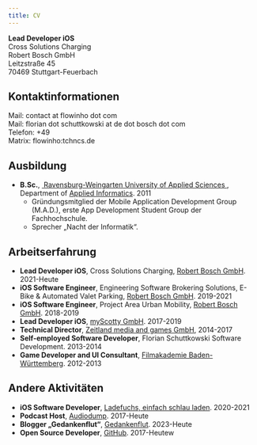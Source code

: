 ```yaml
---
title: CV
---
```


**Lead Developer iOS**   
Cross Solutions Charging  
Robert Bosch GmbH  
Leitzstraße 45  
70469 Stuttgart-Feuerbach  

## Kontaktinformationen

Mail: contact at flowinho dot com  
Mail: florian dot schuttkowski at de dot bosch dot com  
Telefon: +49  
Matrix: flowinho:tchncs.de  

## Ausbildung
- **B.Sc.**, [ Ravensburg-Weingarten University of Applied Sciences ](https://rwu.de), Department of [Applied Informatics](https://www.rwu.de/studieren/studiengaenge/angewandte-informatik). 2011
	- Gründungsmitglied der Mobile Application Development Group (M.A.D.), erste App Development Student Group der Fachhochschule.
	- Sprecher „Nacht der Informatik“.

## Arbeitserfahrung
- **Lead Developer iOS**, Cross Solutions Charging, [Robert Bosch GmbH](https://www.bosch.de/). 2021-Heute
- **iOS Software Engineer**, Engineering Software Brokering Solutions, E-Bike & Automated Valet Parking, [Robert Bosch GmbH](https://www.bosch.de/). 2019-2021
- **iOS Software Engineer**, Project Area Urban Mobility, [Robert Bosch GmbH](https://www.bosch.de/). 2018-2019
- **Lead Developer iOS**, [myScotty GmbH](https://www.growplatform.com/stories/myscotty-exitstory/). 2017-2019
- **Technical Director**, [Zeitland media and games GmbH](https://zeitland.com/), 2014-2017
- **Self-employed Software Developer**, Florian Schuttkowski Software Development. 2013-2014
- **Game Developer and UI Consultant**, [Filmakademie Baden-Württemberg](https://www.filmakademie.de/). 2012-2013

## Andere Aktivitäten
- **iOS Software Developer**, [Ladefuchs, einfach schlau laden](https://ladefuchs.app). 2020-2021
- **Podcast Host**, [Audiodump](https://audiodump.de). 2017-Heute
- **Blogger „Gedankenflut“**, [Gedankenflut](https://gedankenflut.org). 2023-Heute
- **Open Source Developer**, [GitHub](https://github.com/flowinho). 2017-Heutew